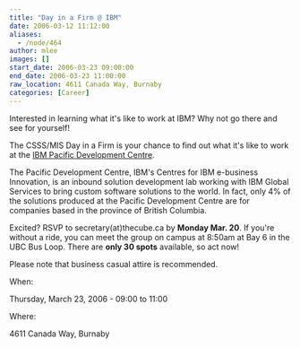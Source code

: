 ```yaml
---
title: "Day in a Firm @ IBM"
date: 2006-03-12 11:12:00
aliases:
  - /node/464
author: mlee
images: []
start_date: 2006-03-23 09:00:00
end_date: 2006-03-23 11:00:00
raw_location: 4611 Canada Way, Burnaby
categories: [Career]
---
```


Interested in learning what it's like to work at IBM? Why not go there and see for yourself!

The CSSS/MIS Day in a Firm is your chance to find out what it's like to work at the [IBM Pacific Development Centre](https://www-03.ibm.com/services/ca/en/innovation/vancouver/).

The Pacific Development Centre, IBM's Centres for IBM e-business Innovation, is an inbound solution development lab working with IBM Global Services to bring custom software solutions to the world. In fact, only 4% of the solutions produced at the Pacific Development Centre are for companies based in the province of British Columbia.

Excited? RSVP to secretary(at)thecube.ca by **Monday Mar. 20**. If you're without a ride, you can meet the group on campus at 8:50am at Bay 6 in the UBC Bus Loop. There are **only 30 spots** available, so act now!

Please note that business casual attire is recommended.

When:

Thursday, March 23, 2006 - 09:00 to 11:00

Where:

4611 Canada Way, Burnaby
